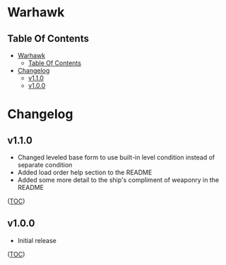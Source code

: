 Warhawk
=======

Table Of Contents
-----------------
- [Warhawk](#warhawk)
    - [Table Of Contents](#table-of-contents)
- [Changelog](#changelog)
    - [v1.1.0](#v110)
    - [v1.0.0](#v100)


Changelog
=========

v1.1.0
------
- Changed leveled base form to use built-in level condition instead of separate condition
- Added load order help section to the README
- Added some more detail to the ship's compliment of weaponry in the README

([TOC](#table-of-contents))

v1.0.0
------
- Initial release

([TOC](#table-of-contents))
